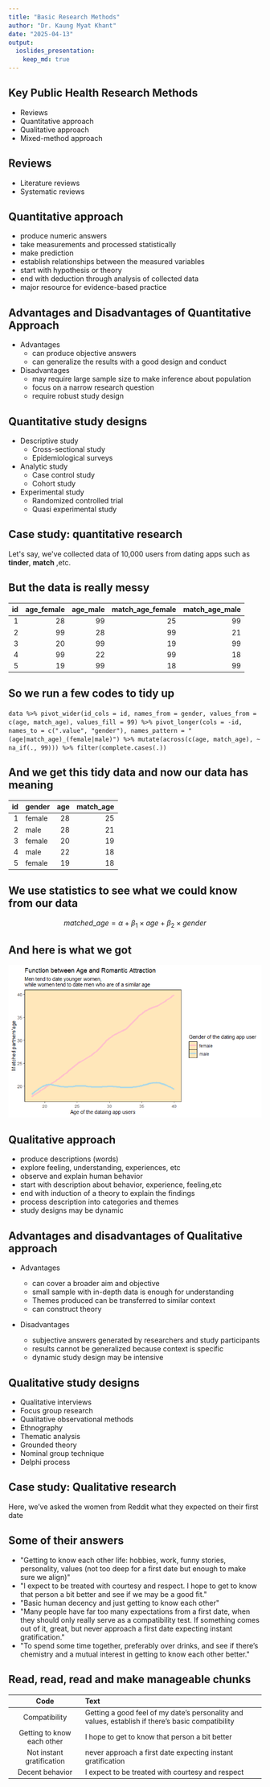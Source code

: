 ```yaml
---
title: "Basic Research Methods"
author: "Dr. Kaung Myat Khant"
date: "2025-04-13"
output:
  ioslides_presentation:
    keep_md: true
---
```





## Key Public Health Research Methods

-   Reviews
-   Quantitative approach 
-   Qualitative approach 
-   Mixed-method approach  

## Reviews  
-   Literature reviews
-   Systematic reviews  

## Quantitative approach  
-   produce numeric answers
-   take measurements and processed statistically
-   make prediction
-   establish relationships between the measured variables 
-   start with hypothesis or theory
-   end with deduction through analysis of collected data
-   major resource for evidence-based practice  

## Advantages and Disadvantages of Quantitative Approach  
-   Advantages  
    -   can produce objective answers
    -   can generalize the results with a good design and conduct 
-   Disadvantages
    -   may require large sample size to make inference about population
    -   focus on a narrow research question
    -   require robust study design
    
## Quantitative study designs
-   Descriptive study
    -   Cross-sectional study  
    -   Epidemiological surveys 
-   Analytic study
    -   Case control study
    -   Cohort study
-   Experimental study
    -   Randomized controlled trial
    -   Quasi experimental study
    
## Case study: quantitative research

Let's say, we've collected data of 10,000 users from dating apps such as **tinder**, **match** ,etc.



## But the data is really messy


| id| age_female| age_male| match_age_female| match_age_male|
|--:|----------:|--------:|----------------:|--------------:|
|  1|         28|       99|               25|             99|
|  2|         99|       28|               99|             21|
|  3|         20|       99|               19|             99|
|  4|         99|       22|               99|             18|
|  5|         19|       99|               18|             99|

## So we run a few codes to tidy up

`data %>% pivot_wider(id_cols = id, names_from = gender, values_from = c(age, match_age), values_fill = 99) %>% pivot_longer(cols = -id, names_to = c(".value", "gender"), names_pattern = "(age|match_age)_(female|male)") %>% mutate(across(c(age, match_age), ~ na_if(., 99))) %>% filter(complete.cases(.))`

## And we get this tidy data and now our data has meaning


| id|gender | age| match_age|
|--:|:------|---:|---------:|
|  1|female |  28|        25|
|  2|male   |  28|        21|
|  3|female |  20|        19|
|  4|male   |  22|        18|
|  5|female |  19|        18|

## We use statistics to see what we could know from our data

$$matched\_age = \alpha + \beta_1 \times age + \beta_2 \times gender$$

## And here is what we got

![](basic-research-methods_files/figure-html/plot-1.png)<!-- -->

## Qualitative approach
-   produce descriptions (words)
-   explore feeling, understanding, experiences, etc
-   observe and explain human behavior
-   start with description about behavior, experience, feeling,etc
-   end with induction of a theory to explain the findings
-   process description into categories and themes 
-   study designs may be dynamic


## Advantages and disadvantages of Qualitative approach
-   Advantages
    -   can cover a broader aim and objective
    -   small sample with in-depth data is enough for understanding
    -   Themes produced can be transferred to similar context
    -   can construct theory

-   Disadvantages
    -   subjective answers generated by researchers and study participants
    -   results cannot be generalized because context is specific
    -   dynamic study design may be intensive
    
## Qualitative study designs
-   Qualitative interviews
-   Focus group research
-   Qualitative observational methods
-   Ethnography
-   Thematic analysis
-   Grounded theory
-   Nominal group technique
-   Delphi process

## Case study: Qualitative research
Here, we’ve asked the women from Reddit what they expected on their first date

## Some of their answers
-   "Getting to know each other life: hobbies, work, funny stories, personality, values (not too deep for a first date but enough to make sure we align)"
-   "I expect to be treated with courtesy and respect. I hope to get to know that person a bit better and see if we may be a good fit."
-   "Basic human decency and just getting to know each other"
-   "Many people have far too many expectations from a first date, when they should only really serve as a compatibility test. If something comes out of it, great, but never approach a first date expecting instant gratification."
-   "To spend some time together, preferably over drinks, and see if there’s chemistry and a mutual interest in getting to know each other better."

## Read, read, read and make manageable chunks
|Code|Text|
|:----:|:----|
|Compatibility|Getting a good feel of my date’s personality and values, establish if there’s basic compatibility|
|Getting to know each other|I hope to get to know that person a bit better|
|Not instant gratification|never approach a first date expecting instant gratification|
|Decent behavior|I expect to be treated with courtesy and respect|
